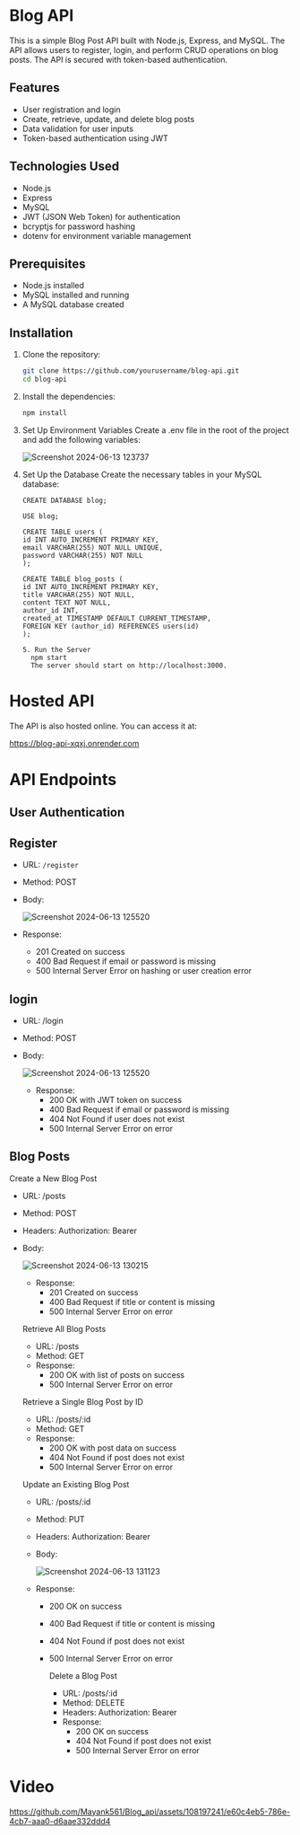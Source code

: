 # Blog API
This is a simple Blog Post API built with Node.js, Express, and MySQL. The API allows users to register, login, and perform CRUD operations on blog posts. The API is secured with token-based authentication.


## Features
- User registration and login
- Create, retrieve, update, and delete blog posts
- Data validation for user inputs
- Token-based authentication using JWT

## Technologies Used
- Node.js
- Express
- MySQL
- JWT (JSON Web Token) for authentication
- bcryptjs for password hashing
- dotenv for environment variable management

## Prerequisites
- Node.js installed
- MySQL installed and running
- A MySQL database created

## Installation
1. Clone the repository:
    ```bash
    git clone https://github.com/yourusername/blog-api.git
    cd blog-api
    ```
2. Install the dependencies:
    ```bash
    npm install
    ```
    
3. Set Up Environment Variables
   Create a .env file in the root of the project and add the following variables:

    ![Screenshot 2024-06-13 123737](https://github.com/Mayank561/Blog_api/assets/108197241/3bf0af33-c771-471c-9f78-0f34dd989a45)

4. Set Up the Database
   Create the necessary tables in your MySQL database:

    ```
    CREATE DATABASE blog;

    USE blog;

    CREATE TABLE users (
    id INT AUTO_INCREMENT PRIMARY KEY,
    email VARCHAR(255) NOT NULL UNIQUE,
    password VARCHAR(255) NOT NULL
    );

    CREATE TABLE blog_posts (
    id INT AUTO_INCREMENT PRIMARY KEY,
    title VARCHAR(255) NOT NULL,
    content TEXT NOT NULL,
    author_id INT,
    created_at TIMESTAMP DEFAULT CURRENT_TIMESTAMP,
    FOREIGN KEY (author_id) REFERENCES users(id)
    );

    5. Run the Server
      npm start
      The server should start on http://localhost:3000.
      ```

# Hosted API
  The API is also hosted online. You can access it at:

  https://blog-api-xqxj.onrender.com

# API Endpoints

## User Authentication

## Register
- URL: `/register`
- Method: POST
- Body:
  
    ![Screenshot 2024-06-13 125520](https://github.com/Mayank561/Blog_api/assets/108197241/ebfb702f-043a-468b-91a9-e8e513fc908e)

- Response:
  - 201 Created on success
  - 400 Bad Request if email or password is missing
  - 500 Internal Server Error on hashing or user creation error
 
## login
- URL: /login
- Method: POST
- Body:

    ![Screenshot 2024-06-13 125520](https://github.com/Mayank561/Blog_api/assets/108197241/ebfb702f-043a-468b-91a9-e8e513fc908e)

  - Response:
    - 200 OK with JWT token on success
    - 400 Bad Request if email or password is missing
    - 404 Not Found if user does not exist
    - 500 Internal Server Error on error

## Blog Posts
Create a New Blog Post
  - URL: /posts
  - Method: POST
  - Headers: Authorization: Bearer <token>
  - Body:

      ![Screenshot 2024-06-13 130215](https://github.com/Mayank561/Blog_api/assets/108197241/e8ee5c66-72b0-433a-a4d4-7a6f0466ef3e)

     - Response:
         - 201 Created on success
         - 400 Bad Request if title or content is missing
         - 500 Internal Server Error on error
      

     Retrieve All Blog Posts
      - URL: /posts
      - Method: GET
      - Response:
          - 200 OK with list of posts on success
          - 500 Internal Server Error on error
       
    Retrieve a Single Blog Post by ID
      - URL: /posts/:id
      - Method: GET
      - Response:
          - 200 OK with post data on success
          - 404 Not Found if post does not exist
          - 500 Internal Server Error on error

    Update an Existing Blog Post
      - URL: /posts/:id
      - Method: PUT
      - Headers: Authorization: Bearer <token>
      - Body:
        
         ![Screenshot 2024-06-13 131123](https://github.com/Mayank561/Blog_api/assets/108197241/6cd61498-ff6d-4af5-8277-524a3be425b5)

    - Response:
      - 200 OK on success
      - 400 Bad Request if title or content is missing
      - 404 Not Found if post does not exist
      - 500 Internal Server Error on error


        Delete a Blog Post
          - URL: /posts/:id
          - Method: DELETE
          - Headers: Authorization: Bearer <token>
          - Response:
            - 200 OK on success
            - 404 Not Found if post does not exist
            - 500 Internal Server Error on error
                    



# Video

https://github.com/Mayank561/Blog_api/assets/108197241/e60c4eb5-786e-4cb7-aaa0-d6aae332ddd4


